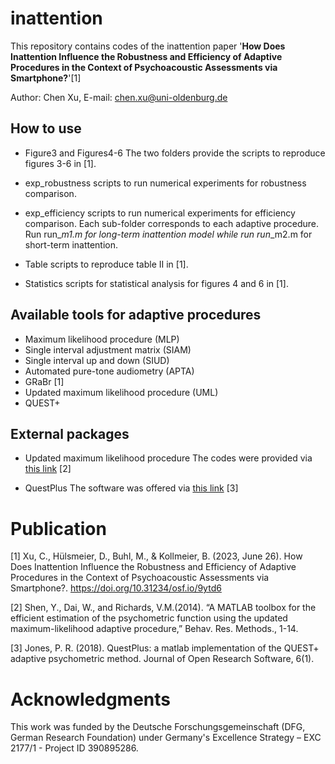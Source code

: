 # inattention

This repository contains codes of the inattention paper '**How Does Inattention Influence the Robustness and Efficiency of Adaptive Procedures in the Context of Psychoacoustic Assessments via Smartphone?**'[1]

Author: Chen Xu, E-mail: chen.xu@uni-oldenburg.de

## How to use
- Figure3 and Figures4-6
The two folders provide the scripts to reproduce figures 3-6 in [1].

- exp_robustness
scripts to run numerical experiments for robustness comparison. 

- exp_efficiency
scripts to run numerical experiments for efficiency comparison. Each sub-folder corresponds to each adaptive procedure. Run run_*_m1.m for long-term inattention model while run run_*_m2.m for short-term inattention.

- Table
scripts to reproduce table II in [1].

- Statistics
scripts for statistical analysis for figures 4 and 6 in [1].

## Available tools for adaptive procedures

- Maximum likelihood procedure (MLP) 
- Single interval adjustment matrix (SIAM) 
- Single interval up and down (SIUD)
- Automated pure-tone audiometry (APTA) 
- GRaBr [1]
- Updated maximum likelihood procedure (UML) 
- QUEST+ 


## External packages

- Updated maximum likelihood procedure
The codes were provided via [this link](https://hearlab.ss.uci.edu//UML/uml.html) [2]

- QuestPlus
The software was offered via [this link](https://github.com/petejonze/QuestPlus) [3]


# Publication 
[1] Xu, C., Hülsmeier, D., Buhl, M., & Kollmeier, B. (2023, June 26). How Does Inattention Influence the Robustness and Efficiency of Adaptive Procedures in the Context of Psychoacoustic Assessments via Smartphone?. https://doi.org/10.31234/osf.io/9ytd6

[2] Shen, Y., Dai, W., and Richards, V.M.(2014). “A MATLAB toolbox for the efficient estimation of the psychometric function using the updated maximum-likelihood adaptive procedure,” Behav. Res. Methods., 1-14.

[3] Jones, P. R. (2018). QuestPlus: a matlab implementation of the QUEST+ adaptive psychometric method. Journal of Open Research Software, 6(1).

# Acknowledgments
This work was funded by the Deutsche Forschungsgemeinschaft (DFG, German Research Foundation) under Germany's Excellence Strategy – EXC 2177/1 - Project ID 390895286. 
